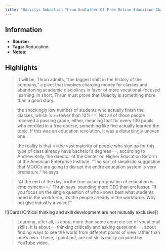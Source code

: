 ```yaml
---
title: "Udacitys Sebastian Thrun Godfather Of Free Online Education Changes - Essay"
---
```

## Information
- **Source:** 
- **Tags:** #education 
- **Notes:** 

## Highlights
> It will be, Thrun admits, “the biggest shift in the history of the company,” a pivot that involves charging money for classes and abandoning academic disciplines in favor of more vocational-focused learning. In short, Thrun must prove that Udacity is something more than a good story.

> the shockingly low number of students who actually finish the classes, which is ==fewer than 10%==. Not all of those people received a passing grade, either, meaning that for every 100 pupils who enrolled in a free course, something like five actually learned the topic. If this was an education revolution, it was a disturbingly uneven one.

> the reality is that ==the vast majority of people who sign up for this type of class already have bachelor’s degrees==, according to Andrew Kelly, the director of the Center on Higher Education Reform at the American Enterprise Institute. “The sort of simplistic suggestion that MOOCs are going to disrupt the entire education system is very premature,” he says.

> “At the end of the day, ==the true value proposition of education is employment==,” Thrun says, sounding more CEO than professor. “If you focus on the single question of who knows best what students need in the workforce, it’s the people already in the workforce. Why not give industry a voice?”

![[Cards/Critical thinking and skill development are not mutually exclusive]]
> Learning, after all, is about more than some concrete set of vocational skills. It is about ==thinking critically and asking questions==, about finding ways to see the world from different points of view rather than one’s own. These, I point out, are not skills easily acquired by YouTube video.